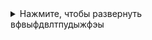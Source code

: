 <details>
  <summary>Нажмите, чтобы развернуть</summary>
  
  Вот здесь находится скрытая информация, которая будет отображаться только при нажатии на заголовок.
  
  Вы можете вставлять сюда любой текст, списки, код и т.д.
</details>
вфвыфдвлтпудыжфэы

